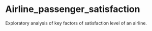 # Airline_passenger_satisfaction
Exploratory analysis of key factors of satisfaction level of an airline.
